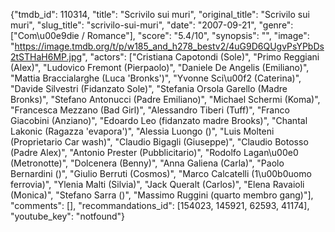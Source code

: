 {"tmdb_id": 110314, "title": "Scrivilo sui muri", "original_title": "Scrivilo sui muri", "slug_title": "scrivilo-sui-muri", "date": "2007-09-21", "genre": ["Com\u00e9die / Romance"], "score": "5.4/10", "synopsis": "", "image": "https://image.tmdb.org/t/p/w185_and_h278_bestv2/4uG9D6QUgvPsYPbDs2tSTHaH6MP.jpg", "actors": ["Cristiana Capotondi (Sole)", "Primo Reggiani (Alex)", "Ludovico Fremont (Pierpaolo)", "Daniele De Angelis (Emiliano)", "Mattia Braccialarghe (Luca 'Bronks')", "Yvonne Sci\u00f2 (Caterina)", "Davide Silvestri (Fidanzato Sole)", "Stefania Orsola Garello (Madre Bronks)", "Stefano Antonucci (Padre Emiliano)", "Michael Schermi (Koma)", "Francesca Mezzano (Bad Girl)", "Alessandro Tiberi (Tuff)", "Franco Giacobini (Anziano)", "Edoardo Leo (fidanzato madre Brooks)", "Chantal Lakonic (Ragazza 'evapora')", "Alessia Luongo ()", "Luis Molteni (Proprietario Car wash)", "Claudio Bigagli (Giuseppe)", "Claudio Botosso (Padre Alex)", "Antonio Prester (Pubblicitario)", "Rodolfo Lagan\u00e0 (Metronotte)", "Dolcenera (Benny)", "Anna Galiena (Carla)", "Paolo Bernardini ()", "Giulio Berruti (Cosmos)", "Marco Calcatelli (1\u00b0uomo ferrovia)", "Ylenia Malti (Silvia)", "Jack Queralt (Carlos)", "Elena Ravaioli (Monica)", "Stefano Sarra ()", "Massimo Ruggini (quarto membro gang)"], "comments": [], "recommandations_id": [154023, 145921, 62593, 41174], "youtube_key": "notfound"}